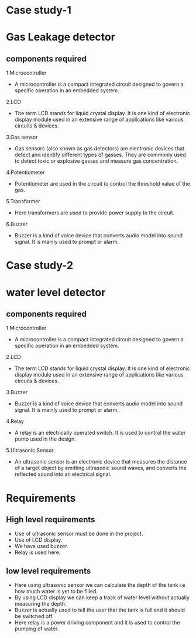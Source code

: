 # Case study-1

# Gas Leakage detector

## components required
1.Microcontroller
* A microcontroller is a compact integrated circuit designed to govern a specific operation in an embedded system.

2.LCD
* The term LCD stands for liquid crystal display. It is one kind of electronic display module used in an extensive range of applications like various circuits & devices.

3.Gas sensor
* Gas sensors (also known as gas detectors) are electronic devices that detect and identify different types of gasses. They are commonly used to detect toxic or explosive gasses and measure gas concentration.

4.Potentiometer
* Potentiometer are used in the circuit to control the threshold value of the gas.

5.Transformer
* Here transformers are used to provide power supply to the circuit.

6.Buzzer
* Buzzer is a kind of voice device that converts audio model into sound signal. It is mainly used to prompt or alarm. 




# Case study-2

# water level detector

## components required
1.Microcontroller
* A microcontroller is a compact integrated circuit designed to govern a specific operation in an embedded system.

2.LCD
* The term LCD stands for liquid crystal display. It is one kind of electronic display module used in an extensive range of applications like various circuits & devices.

3.Buzzer
* Buzzer is a kind of voice device that converts audio model into sound signal. It is mainly used to prompt or alarm. 

4.Relay
* A relay is an electrically operated switch. It is used to control the water pump used in the design.

5.Ultrasonic Sensor 
* An ultrasonic sensor is an electronic device that measures the distance of a target object by emitting ultrasonic sound waves, and converts the reflected sound into an electrical signal.

# Requirements

## High level requirements
* Use of ultrasonic sensor must be done in the project.
* Use of LCD display.
* We have used buzzer.
* Relay is used here.
 

## low level requirements
* Here using ultrasonic sensor we can calculate the depth of the tank i.e how much water is yet to be filled.
* By using LCD display we can keep a track of water level without actually measuring the depth.
* Buzzer is actually used to tell the user that the tank is full and it should be switched off.
* Here relay is a power driving component and it is used to control the pumping of water.








